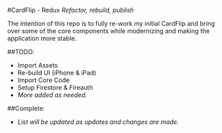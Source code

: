 #CardFlip - Redux
*Refactor, rebuild, publish*

The intention of this repo is to fully re-work my initial CardFlip and bring over some of the core components while modernizing and making the application more stable. 

##TODO: 
* Import Assets
* Re-build UI (iPhone & iPad)
* Import Core Code
* Setup Firestore & Fireauth
* *More added as needed.*

##Complete:
* *List will be updated as updates and changes are made.*